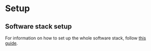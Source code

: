 # Setup

## Software stack setup

For information on how to set up the whole software stack, follow [this guide](ansible/README.md).
